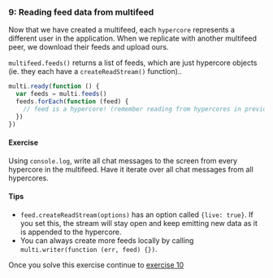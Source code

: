 ### 9: Reading feed data from multifeed

Now that we have created a multifeed, each `hypercore`  represents a different user in the application. When we replicate with another multifeed peer, we download their feeds and upload ours.

`multifeed.feeds()` returns a list of feeds, which are just hypercore objects (ie. they each have a `createReadStream()` function)..

```js
multi.ready(function () {
  var feeds = multi.feeds()
  feeds.forEach(function (feed) {
    // feed is a hypercore! (remember reading from hypercores in previous exercises?)
  })
})
```

#### Exercise

Using `console.log`, write all chat messages to the screen from every hypercore in the multifeed. Have it iterate over all chat messages from all hypercores.

#### Tips
- `feed.createReadStream(options)` has an option called `{live: true}`. If you set this, the stream will stay open and keep emitting new data as it is appended to the hypercore.
- You can always create more feeds locally by calling `multi.writer(function (err, feed) {})`.

Once you solve this exercise continue to [exercise 10](10.html)
